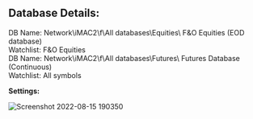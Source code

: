 ## Database Details:
DB Name: Network\iMAC2\f\All databases\Equities\ F&O Equities (EOD database)<br/>
Watchlist: F&O Equities<br/>
DB Name: Network\iMAC2\f\All databases\Futures\ Futures Database (Continuous)<br/>
Watchlist: All symbols<br/>

**Settings:**

![Screenshot 2022-08-15 190350](https://user-images.githubusercontent.com/94428533/184646205-69f1660d-0505-42af-bbdd-deb6ac6c6a7b.png)

